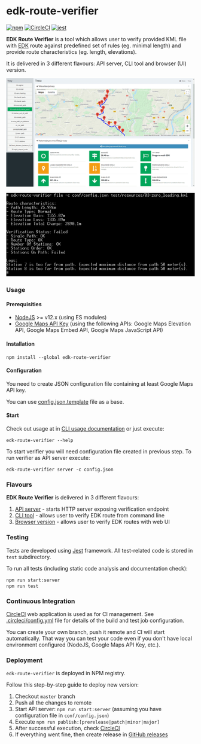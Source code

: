 # edk-route-verifier

[![npm](https://img.shields.io/npm/v/edk-route-verifier.svg?style=flat)](https://www.npmjs.com/package/edk-route-verifier)
[![CircleCI](https://img.shields.io/circleci/project/github/cloudify-cosmo/cloudify-ui-components.svg?style=svg)](https://circleci.com/gh/cloudify-cosmo/cloudify-ui-components)
[![jest](https://img.shields.io/badge/tested_with-jest-99424f.svg)](https://github.com/facebook/jest)

**EDK Route Verifier** is a tool which allows user to verify provided KML file with [EDK](https://edk.org.pl) route against predefined set of rules (eg. minimal length) and provide route characteristics (eg. length, elevations).

It is delivered in 3 different flavours: API server, CLI tool and browser (UI) version.

[![UI](./docs/browser.png)](docs/BROWSER.md)

[![CLI](docs/CLI.png)](docs/CLI.md)

### Usage

#### Prerequisities
* [NodeJS](https://nodejs.org) >= v12.x (using ES modules)
* [Google Maps API Key](https://developers.google.com/maps/documentation/javascript/get-api-key) (using the following APIs: Google Maps Elevation API, Google Maps Embed API, Google Maps JavaScript API)

#### Installation
 
```shell script
npm install --global edk-route-verifier
```

#### Configuration

You need to create JSON configuration file containing at least Google Maps API key. 

You can use [config.json.template](conf/config.json.template) file as a base.


#### Start

Check out usage at in [CLI usage documentation](docs/USAGE.md) or just execute:
  
```shell script
edk-route-verifier --help
```

To start verifier you will need configuration file created in previous step. To run verifier as API server execute:

```shell script
edk-route-verifier server -c config.json
```

### Flavours

**EDK Route Verifier** is delivered in 3 different flavours: 

1. [API server](docs/API.md) - starts HTTP server exposing verification endpoint 
2. [CLI tool](docs/CLI.md) - allows user to verify EDK route from command line
3. [Browser version](docs/BROWSER.md) - allows user to verify EDK routes with web UI


### Testing

Tests are developed using [Jest](https://jestjs.io/) framework. All test-related code is stored in `test` subdirectory.

To run all tests (including static code analysis and documentation check):

```shell script
npm run start:server
npm run test
```

### Continuous Integration

[CircleCI](https://circleci.com/gh/edk-software/edk-route-verifier) web application is used as for CI management. See [.circleci/config.yml](.circleci/config.yml) file for details of the build and test job configuration.

You can create your own branch, push it remote and CI will start automatically. That way you can test your code even if you don't have local environment configured (NodeJS, Google Maps API Key, etc.).

### Deployment

`edk-route-verifier` is deployed in NPM registry. 

Follow this step-by-step guide to deploy new version:
1. Checkout `master` branch
2. Push all the changes to remote
3. Start API server: `npm run start:server` (assuming you have configuration file in `conf/config.json`)
4. Execute `npm run publish:[prerelease|patch|minor|major]`
5. After successful execution, check [CircleCI](https://circleci.com/gh/edk-software/edk-route-verifier)
5. If everything went fine, then create release in [GitHub releases](https://github.com/edk-software/edk-route-verifier/tags)
